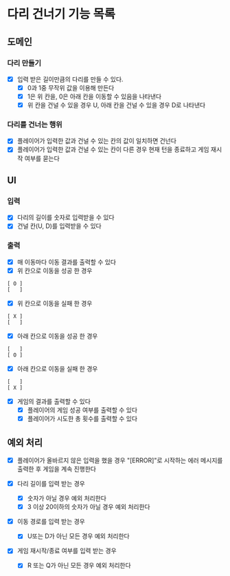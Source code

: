# 다리 건너기 기능 목록

## 도메인

### 다리 만들기

- [x] 입력 받은 길이만큼의 다리를 만들 수 있다.
    - [x] 0과 1중 무작위 값을 이용해 만든다
    - [x] 1은 위 칸을, 0은 아래 칸을 이동할 수 있음을 나타낸다
    - [x] 위 칸을 건널 수 있을 경우 U, 아래 칸을 건널 수 있을 경우 D로 나타낸다

### 다리를 건너는 행위

- [x] 플레이어가 입력한 값과 건널 수 있는 칸의 값이 일치하면 건넌다
- [x] 플레이어가 입력한 값과 건널 수 있는 칸이 다른 경우 현재 턴을 종료하고 게임 재시작 여부를 묻는다

## UI

### 입력

- [x] 다리의 길이를 숫자로 입력받을 수 있다
- [x] 건널 칸(U, D)를 입력받을 수 있다

### 출력

- [x] 매 이동마다 이동 결과를 출력할 수 있다
- [x] 위 칸으로 이동을 성공 한 경우

```
[ O ]
[   ]
```

- [x] 위 칸으로 이동을 실패 한 경우

```
[ X ]
[   ]
```

- [x] 아래 칸으로 이동을 성공 한 경우

```
[   ]
[ O ]
```

- [x] 아래 칸으로 이동을 실패 한 경우

```
[   ]
[ X ]
```

- [x] 게임의 결과를 출력할 수 있다
    - [x] 플레이어의 게임 성공 여부를 출력할 수 있다
    - [x] 플레이어가 시도한 총 횟수를 출력할 수 있다

## 예외 처리

- [x] 플레이어가 올바르지 않은 입력을 했을 경우 "[ERROR]"로 시작하는 에러 메시지를 출력한 후 게임을 계속 진행한다

- [x] 다리 길이를 입력 받는 경우
    - [x] 숫자가 아닐 경우 예외 처리한다
    - [x] 3 이상 20이하의 숫자가 아닐 경우 예외 처리한다

- [x] 이동 경로를 입력 받는 경우
    - [x] U또는 D가 아닌 모든 경우 예외 처리한다

- [x] 게임 재시작/종료 여부를 입력 받는 경우
    - [x] R 또는 Q가 아닌 모든 경우 예외 처리한다
